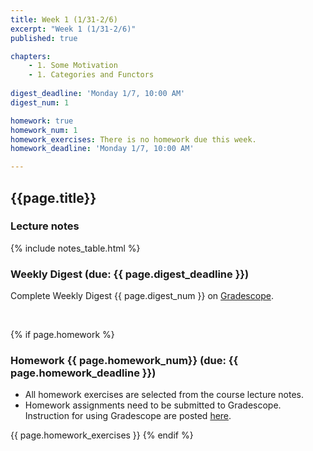 ```yaml
---
title: Week 1 (1/31-2/6)
excerpt: "Week 1 (1/31-2/6)"
published: true

chapters:
    - 1. Some Motivation
    - 1. Categories and Functors
  
digest_deadline: 'Monday 1/7, 10:00 AM'
digest_num: 1

homework: true
homework_num: 1
homework_exercises: There is no homework due this week.
homework_deadline: 'Monday 1/7, 10:00 AM'

---
```


## {{page.title}}


### Lecture notes

{% include notes_table.html %}

### Weekly Digest (due: {{ page.digest_deadline }})


Complete Weekly Digest {{ page.digest_num }} on [Gradescope](https://www.gradescope.com).

<br/>


{% if page.homework %}
### Homework {{ page.homework_num}} (due: {{ page.homework_deadline }})

* All homework exercises are selected from the course lecture notes.
* Homework assignments need to be submitted to Gradescope. Instruction for
using Gradescope are posted [here](https://gradescope.ubmath.info).

{{ page.homework_exercises }}
{% endif %}